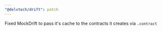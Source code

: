 ```yaml
---
"@delvtech/drift": patch
---
```


Fixed MockDrift to pass it's cache to the contracts it creates via `.contract`
